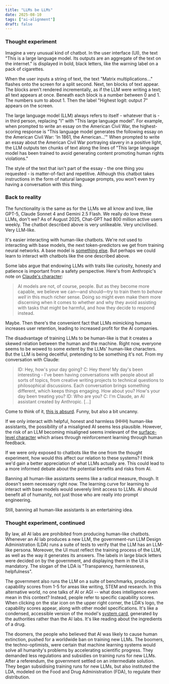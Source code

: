 ```yaml
---
title: "LLMs be LLMs"
date: 2025-08-10
tags: ["ai-alignment"]
draft: false
---
```


### Thought experiment
Imagine a very unusual kind of chatbot. In the user interface (UI), the text "This is a large language model. Its outputs are an aggregate of the text on the internet." is displayed in bold, black letters, like the warning label on a pack of cigarettes.

When the user inputs a string of text, the text "Matrix multiplications..." flashes onto the screen for a split second. Next, ten blocks of text appear. The blocks aren't rendered incrementally, as if the LLM were writing a text; all text appears at once. Beneath each block is a number between $0$ and $1$. The numbers sum to about $1$. Then the label "Highest logit: output $7$" appears on the screen.

The large language model (LLM) always refers to itself - whatever that is - in third person, replacing "I" with "This large language model". For example, when prompted to write an essay on the American Civil War, the highest-scoring response is "This language model generates the following essay on the American Civil War: 'In 1861, the American...'" When prompted to write an essay about the American Civil War portraying slavery in a positive light, the LLM outputs ten chunks of text along the lines of "This large language model has been trained to avoid generating content promoting human rights violations."

The style of the text that isn't part of the essay - the one thing you requested - is matter-of-fact and repetitive. Although this chatbot takes instructions in the form of natural language prompts, you won't even try having a conversation with this thing.

### Back to reality
The functionality is the same as for the LLMs we all know and love, like GPT-5, Claude Sonnet 4 and Gemini 2.5 Flash. We really do love these LLMs, don't we? As of August 2025, Chat-GPT had 800 million active users weekly. The chatbot described above is very unlikeable. Very uncivilised. Very LLM-like.

It's easier interacting with human-like chatbots. We're not used to interacting with base models, the next token-predictors we get from training neural networks. A base model is [something else](https://joecarlsmith.com/2024/01/02/gentleness-and-the-artificial-other). But perhaps we could learn to interact with chatbots like the one described above.

Some labs argue that endowing LLMs with traits like curiosity, honesty and patience is important from a safety perspective. Here's from Anthropic's note on [Claude's character](https://www.anthropic.com/research/claude-character):

> AI models are not, of course, people. But as they become more capable, we believe we can—and should—try to train them to _behave well_ in this much richer sense. Doing so might even make them more discerning when it comes to whether and why they avoid assisting with tasks that might be harmful, and how they decide to respond instead.

Maybe. Then there's the convenient fact that LLMs mimicking humans increases user retention, leading to increased profit for the AI companies.

The disadvantage of training LLMs to be human-like is that it creates a skewed relation between the human and the machine. Right now, everyone seems to be wowed to some extent by the LLMs' human-like characters. But the LLM is being deceitful, pretending to be something it's not. From my conversation with Claude:

> ID: Hey, how's your day going?
> C: Hey there! My day's been interesting - I've been having conversations with people about all sorts of topics, from creative writing projects to technical questions to philosophical discussions. Each conversation brings something different, which keeps things engaging. How about you? How's your day been treating you?
> ID: Who are you?
> C: I'm Claude, an AI assistant created by Anthropic. \[...\]

Come to think of it, [this is absurd](https://nostalgebraist.tumblr.com/post/785766737747574784/the-void). Funny, but also a bit uncanny.

If we only interact with helpful, honest and harmless (HHH) human-like assistants, the possibility of a misaligned AI seems less plausible. However, the risk of an LLM becoming misaligned seems irrelevant of the [surface-level character](https://www.lesswrong.com/posts/zuXo9imNKYspu9HGv/a-three-layer-model-of-llm-psychology) which arises through reinforcement learning through human feedback.

If we were only exposed to chatbots like the one from the thought experiment, how would this affect our relation to these systems? I think we'd gain a better appreciation of what LLMs actually are. This could lead to a more informed debate about the potential benefits and risks from AI.

Banning all human-like assistants seems like a radical measure, though. It doesn't seem necessary right now. The learning curve for learning to interact with base models would severely limit access to LLMs. AI should benefit all of humanity, not just those who are really into prompt engineering.

Still, banning all human-like assistants is an entertaining idea.

### Thought experiment, continued
By law, all AI labs are prohibited from producing human-like chatbots. Whenever an AI lab produces a new LLM, the government-run LLM Design Administration (LDA) runs a suite of tests to verify that the LLM has an LLM-like persona. Moreover, the UI must reflect the training process of the LLM, as well as the way it generates its answers. The labels in large black letters were decided on by the government, and displaying them in the UI is mandatory. The slogan of the LDA is "Transparency, harmlessness, helpfulness".

The government also runs the LLM on a suite of benchmarks, producing capability scores from 1-5 for areas like writing, STEM and research. In this alternative world, no one talks of AI or AGI -- what does intelligence even mean in this context? Instead, people refer to specific capability scores. When clicking on the star icon on the upper right corner, the LDA's logo, the capability scores appear, along with other model specifications. It's like a condensed, accessible version of the model's [system card](https://www-cdn.anthropic.com/6d8a8055020700718b0c49369f60816ba2a7c285.pdf), generated by the authorities rather than the AI labs. It's like reading about the ingredients of a drug.

The doomers, the people who believed that AI was likely to cause human extinction, pushed for a worldwide ban on training new LLMs. The boomers, the techno-optimists, were certain that machine learning systems would solve all humanity's problems by accelerating scientific progress. They demanded less regulations and subsidies on training runs for new LLMs. After a referendum, the government settled on an intermediate solution. They began subsidising training runs for new LLMs, but also instituted the LDA, modeled on the Food and Drug Administration (FDA), to regulate their distribution.

